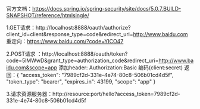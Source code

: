 官方文档：https://docs.spring.io/spring-security/site/docs/5.0.7.BUILD-SNAPSHOT/reference/htmlsingle/


1.GET请求：http://localhost:8888/oauth/authorize?client_id=client&response_type=code&redirect_uri=http://www.baidu.com
			重定向：https://www.baidu.com/?code=YICO47	
		
2.POST请求 ：http://localhost:8888/oauth/token?code=5lMWwD&grant_type=authorization_code&redirect_uri=http://www.baidu.com&scope=app 
      添加header: Authorization:Basic 编码(client:secret)
 				返回：{
 				    "access_token": "7989cf2d-331e-4e74-80c8-506b01cd4d5f",
 				    "token_type": "bearer",
 				    "expires_in": 43199,
 				    "scope": "app"
 				}
 				
3.请求资源服务器：http://resource:port/hello?access_token=7989cf2d-331e-4e74-80c8-506b01cd4d5f 				
